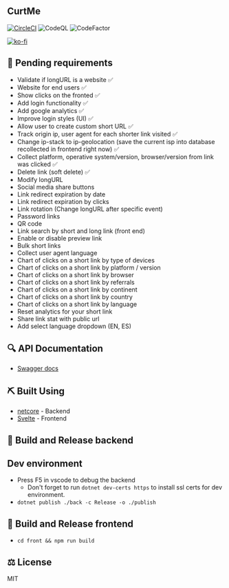 ## CurtMe

[![CircleCI](https://circleci.com/gh/damianpumar/Curtme.svg?style=svg)](https://circleci.com/gh/damianpumar/Curtme)
![CodeQL](https://github.com/damianpumar/Curtme/workflows/CodeQL/badge.svg)
![CodeFactor](https://www.codefactor.io/repository/github/damianpumar/Curtme/badge)

[![ko-fi](https://www.ko-fi.com/img/githubbutton_sm.svg)](https://ko-fi.com/D1D11NVC3)

## :pencil: Pending requirements

- Validate if longURL is a website :white_check_mark:
- Website for end users :white_check_mark:
- Show clicks on the fronted :white_check_mark:
- Add login functionality :white_check_mark:
- Add google analytics :white_check_mark:
- Improve login styles (UI) :white_check_mark:
- Allow user to create custom short URL :white_check_mark:
- Track origin ip, user agent for each shorter link visited :white_check_mark:
- Change ip-stack to ip-geolocation (save the current isp into database recollected in frontend right now) :white_check_mark:
- Collect platform, operative system/version, browser/version from link was clicked :white_check_mark:
- Delete link (soft delete) :white_check_mark:
- Modify longURL
- Social media share buttons
- Link redirect expiration by date
- Link redirect expiration by clicks
- Link rotation (Change longURL after specific event)
- Password links
- QR code
- Link search by short and long link (front end)
- Enable or disable preview link
- Bulk short links
- Collect user agent language
- Chart of clicks on a short link by type of devices
- Chart of clicks on a short link by platform / version
- Chart of clicks on a short link by browser
- Chart of clicks on a short link by referrals
- Chart of clicks on a short link by continent
- Chart of clicks on a short link by country
- Chart of clicks on a short link by language
- Reset analytics for your short link
- Share link stat with public url
- Add select language dropdown (EN, ES)

## :mag: API Documentation

- [Swagger docs](https://curtme.org/developer/)

## :pick: Built Using

- [netcore](https://dotnet.microsoft.com/download) - Backend
- [Svelte](https://svelte.dev/) - Frontend

## :rocket: Build and Release backend

## Dev environment

- Press F5 in vscode to debug the backend
  - Don't forget to run `dotnet dev-certs https` to install ssl certs for dev environment.
- `dotnet publish ./back -c Release -o ./publish`

## :rocket: Build and Release frontend

- `cd front && npm run build`

## :balance_scale: License

MIT
